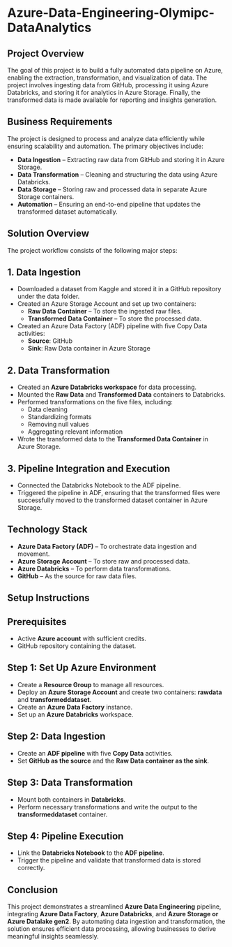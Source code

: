 # Azure-Data-Engineering-Olymipc-DataAnalytics

## Project Overview

The goal of this project is to build a fully automated data pipeline on Azure, enabling the extraction, transformation, and visualization of data. The project involves ingesting data from GitHub, processing it using Azure Databricks, and storing it for analytics in Azure Storage. Finally, the transformed data is made available for reporting and insights generation.

## Business Requirements

The project is designed to process and analyze data efficiently while ensuring scalability and automation. The primary objectives include:

* **Data Ingestion** – Extracting raw data from GitHub and storing it in Azure Storage.
* **Data Transformation** – Cleaning and structuring the data using Azure Databricks.
* **Data Storage** – Storing raw and processed data in separate Azure Storage containers.
* **Automation** – Ensuring an end-to-end pipeline that updates the transformed dataset automatically.

## Solution Overview

The project workflow consists of the following major steps:

## 1. Data Ingestion

* Downloaded a dataset from Kaggle and stored it in a GitHub repository under the data folder.
* Created an Azure Storage Account and set up two containers:
    * **Raw Data Container** – To store the ingested raw files.
    * **Transformed Data Container** – To store the processed data.
* Created an Azure Data Factory (ADF) pipeline with five Copy Data activities:
    * **Source**: GitHub
    * **Sink**: Raw Data container in Azure Storage

## 2. Data Transformation

* Created an **Azure Databricks workspace** for data processing.
* Mounted the **Raw Data** and **Transformed Data** containers to Databricks.
* Performed transformations on the five files, including:
    * Data cleaning
    * Standardizing formats
    * Removing null values
    * Aggregating relevant information
* Wrote the transformed data to the **Transformed Data Container** in Azure Storage.

## 3. Pipeline Integration and Execution

* Connected the Databricks Notebook to the ADF pipeline.
* Triggered the pipeline in ADF, ensuring that the transformed files were successfully moved to the transformed dataset 
  container in Azure Storage.

## Technology Stack

* **Azure Data Factory (ADF)** – To orchestrate data ingestion and movement.
* **Azure Storage Account** – To store raw and processed data.
* **Azure Databricks** – To perform data transformations.
* **GitHub** – As the source for raw data files.

## Setup Instructions

## Prerequisites

* Active **Azure account** with sufficient credits.
* GitHub repository containing the dataset.

## Step 1: Set Up Azure Environment

* Create a **Resource Group** to manage all resources.
* Deploy an **Azure Storage Account** and create two containers: **rawdata** and **transformeddataset**.
* Create an **Azure Data Factory** instance.
* Set up an **Azure Databricks** workspace.

## Step 2: Data Ingestion

* Create an **ADF pipeline** with five **Copy Data** activities.
* Set **GitHub as the source** and the **Raw Data container as the sink**.

## Step 3: Data Transformation

* Mount both containers in **Databricks**.
* Perform necessary transformations and write the output to the **transformeddataset** container.

## Step 4: Pipeline Execution

* Link the **Databricks Notebook** to the **ADF pipeline**.
* Trigger the pipeline and validate that transformed data is stored correctly.

## Conclusion

This project demonstrates a streamlined **Azure Data Engineering** pipeline, integrating **Azure Data Factory**, **Azure Databricks**, and **Azure Storage or Azure Datalake gen2**. By automating data ingestion and transformation, the solution ensures efficient data processing, allowing businesses to derive meaningful insights seamlessly.
